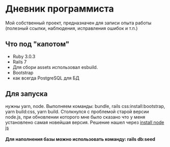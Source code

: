 # Дневник программиста

Мой собственный проект, предназначен для записи опыта работы (полезный ссылки, наблюдения, исправления ошибок и т.п.)

## Что под "капотом"

* Ruby 3.0.3
* Rails 7
* Для сбори assets использовал esbuild.
* Bootstrap
* как всегда PostgreSQL для БД

## Для запуска

нужны yarn, node.
Выполняем команды:
bundle, rails css:install:bootstrap, yarn build:css, yarn build.
Cтолкнулся с проблемой старой версии node.js, при обновлении которого мне было сказано что у меня установлено самая новейшая версия. Решение нашел через 
[install node js](https://losst.ru/ustanovka-node-js-ubuntu-18-04)

#### Для наполнения базы можно использовать команду: rails db:seed

